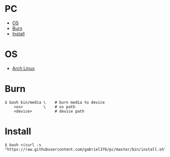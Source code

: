 # PC

- [OS](#os)
- [Burn](#burn)
- [Install](#install)

# OS
- [Arch Linux](os/archlinux)

# Burn
``` shell
$ bash bin/media \    # burn media to device
    <os>         \    # os path
    <device>          # device path
```

# Install
``` shell
$ bash <(curl -s "https://raw.githubusercontent.com/gabriel376/pc/master/bin/install.sh")
```
